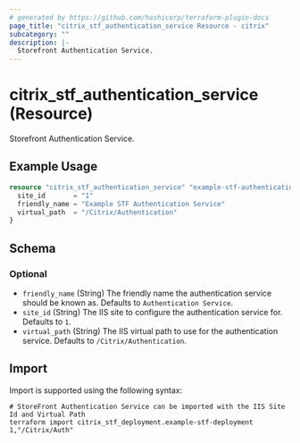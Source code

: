```yaml
---
# generated by https://github.com/hashicorp/terraform-plugin-docs
page_title: "citrix_stf_authentication_service Resource - citrix"
subcategory: ""
description: |-
  Storefront Authentication Service.
---
```


# citrix_stf_authentication_service (Resource)

Storefront Authentication Service.

## Example Usage

```terraform
resource "citrix_stf_authentication_service" "example-stf-authentication-service" {
  site_id       = "1"
  friendly_name = "Example STF Authentication Service"
  virtual_path  = "/Citrix/Authentication"
}
```

<!-- schema generated by tfplugindocs -->
## Schema

### Optional

- `friendly_name` (String) The friendly name the authentication service should be known as. Defaults to `Authentication Service`.
- `site_id` (String) The IIS site to configure the authentication service for. Defaults to `1`.
- `virtual_path` (String) The IIS virtual path to use for the authentication service. Defaults to `/Citrix/Authentication`.

## Import

Import is supported using the following syntax:

```shell
# StoreFront Authentication Service can be imported with the IIS Site Id and Virtual Path
terraform import citrix_stf_deployment.example-stf-deployment 1,"/Citrix/Auth"
```
